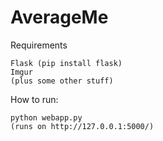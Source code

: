 # AverageMe

Requirements
```
Flask (pip install flask)
Imgur
(plus some other stuff)
```


How to run:
```
python webapp.py
(runs on http://127.0.0.1:5000/)
```
